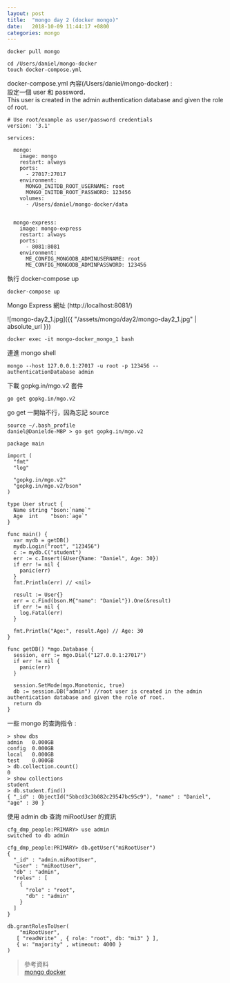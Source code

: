 ```yaml
---
layout: post
title:  "mongo day 2 (docker mongo)"
date:   2018-10-09 11:44:17 +0800
categories: mongo
---
```




```
docker pull mongo
```

```
cd /Users/daniel/mongo-docker
touch docker-compose.yml
```

docker-compose.yml 內容(/Users/daniel/mongo-docker) :  
設定一個 user 和 password．  
This user is created in the admin authentication database and given the role of root.

```
# Use root/example as user/password credentials
version: '3.1'

services:

  mongo:
    image: mongo
    restart: always
    ports:
      - 27017:27017
    environment:
      MONGO_INITDB_ROOT_USERNAME: root
      MONGO_INITDB_ROOT_PASSWORD: 123456
    volumes:
      - /Users/daniel/mongo-docker/data


  mongo-express:
    image: mongo-express
    restart: always
    ports:
      - 8081:8081
    environment:
      ME_CONFIG_MONGODB_ADMINUSERNAME: root
      ME_CONFIG_MONGODB_ADMINPASSWORD: 123456
```
執行 docker-compose up

```
docker-compose up
```


Mongo Express 網址 (http://localhost:8081/)  

![mongo-day2_1.jpg]({{ "/assets/mongo/day2/mongo-day2_1.jpg" | absolute_url }})

```
docker exec -it mongo-docker_mongo_1 bash
```
連進 mongo shell

```
mongo --host 127.0.0.1:27017 -u root -p 123456 --authenticationDatabase admin
```


下載 gopkg.in/mgo.v2 套件
```
go get gopkg.in/mgo.v2
```
go get 一開始不行，因為忘記 source  

```
source ~/.bash_profile
daniel@Danielde-MBP > go get gopkg.in/mgo.v2
```



```
package main

import (
  "fmt"
  "log"

  "gopkg.in/mgo.v2"
  "gopkg.in/mgo.v2/bson"
)

type User struct {
  Name string "bson:`name`"
  Age  int    "bson:`age`"
}

func main() {
  var mydb = getDB()
  mydb.Login("root", "123456")
  c := mydb.C("student")
  err := c.Insert(&User{Name: "Daniel", Age: 30})
  if err != nil {
    panic(err)
  }
  fmt.Println(err) // <nil>

  result := User{}
  err = c.Find(bson.M{"name": "Daniel"}).One(&result)
  if err != nil {
    log.Fatal(err)
  }

  fmt.Println("Age:", result.Age) // Age: 30
}

func getDB() *mgo.Database {
  session, err := mgo.Dial("127.0.0.1:27017")
  if err != nil {
    panic(err)
  }

  session.SetMode(mgo.Monotonic, true)
  db := session.DB("admin") //root user is created in the admin authentication database and given the role of root.
  return db
}

```

一些 mongo 的查詢指令 :  

```
> show dbs
admin   0.000GB
config  0.000GB
local   0.000GB
test    0.000GB
> db.collection.count()
0
> show collections
student
> db.student.find()
{ "_id" : ObjectId("5bbcd3c3b082c29547bc95c9"), "name" : "Daniel", "age" : 30 }
```
使用 admin db 查詢 miRootUser 的資訊  
```
cfg_dmp_people:PRIMARY> use admin
switched to db admin

cfg_dmp_people:PRIMARY> db.getUser("miRootUser")
{
  "_id" : "admin.miRootUser",
  "user" : "miRootUser",
  "db" : "admin",
  "roles" : [
    {
      "role" : "root",
      "db" : "admin"
    }
  ]
}

db.grantRolesToUser(
    "miRootUser",
   [ "readWrite" , { role: "root", db: "mi3" } ],
   { w: "majority" , wtimeout: 4000 }
)

```




> 參考資料  
> [mongo docker](https://hub.docker.com/_/mongo/)